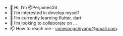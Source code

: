 - 👋 Hi, I’m @PerjamesGit
- 👀 I’m interested in develop myself
- 🌱 I’m currently learning flutter, dart
- 💞️ I’m looking to collaborate on ...
- 📫 How to reach me - jamesongchiyang@gmail.com.

<!---
PerjamesGit/PerjamesGit is a ✨ special ✨ repository because its `README.md` (this file) appears on your GitHub profile.
You can click the Preview link to take a look at your changes.
--->
